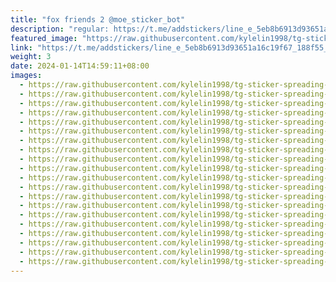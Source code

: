 ```yaml
---
title: "fox friends 2 @moe_sticker_bot"
description: "regular: https://t.me/addstickers/line_e_5eb8b6913d93651a16c19f67_188f55_by_moe_sticker_bot"
featured_image: "https://raw.githubusercontent.com/kylelin1998/tg-sticker-spreading-worldwide-images/main/img/177a56fb-b338-40e9-bfec-41190e3c894d.jpg"
link: "https://t.me/addstickers/line_e_5eb8b6913d93651a16c19f67_188f55_by_moe_sticker_bot"
weight: 3
date: 2024-01-14T14:59:11+08:00
images:
  - https://raw.githubusercontent.com/kylelin1998/tg-sticker-spreading-worldwide-images/main/img/177a56fb-b338-40e9-bfec-41190e3c894d.jpg
  - https://raw.githubusercontent.com/kylelin1998/tg-sticker-spreading-worldwide-images/main/img/9356c6fe-a40a-4f84-a763-b76157ba8723.jpg
  - https://raw.githubusercontent.com/kylelin1998/tg-sticker-spreading-worldwide-images/main/img/2b9032fb-5235-49e4-aefb-6b0a62b44e83.jpg
  - https://raw.githubusercontent.com/kylelin1998/tg-sticker-spreading-worldwide-images/main/img/25fa7314-7b0b-4f66-8bae-c8209655d251.jpg
  - https://raw.githubusercontent.com/kylelin1998/tg-sticker-spreading-worldwide-images/main/img/70834252-bb90-4be3-9a0e-d0eca739ed93.jpg
  - https://raw.githubusercontent.com/kylelin1998/tg-sticker-spreading-worldwide-images/main/img/92ff6306-e0c4-4f7a-8dd7-ba70e3f1d78c.jpg
  - https://raw.githubusercontent.com/kylelin1998/tg-sticker-spreading-worldwide-images/main/img/8c15885d-2f60-4c11-9d13-4033ac0afd92.jpg
  - https://raw.githubusercontent.com/kylelin1998/tg-sticker-spreading-worldwide-images/main/img/5a941d33-0391-454f-b31f-a79884017bea.jpg
  - https://raw.githubusercontent.com/kylelin1998/tg-sticker-spreading-worldwide-images/main/img/4c07eb6d-f6ec-438d-96d1-c05e60b16e4b.jpg
  - https://raw.githubusercontent.com/kylelin1998/tg-sticker-spreading-worldwide-images/main/img/a0d9cdde-4f12-4910-8b3e-0c4120cf4e5e.jpg
  - https://raw.githubusercontent.com/kylelin1998/tg-sticker-spreading-worldwide-images/main/img/eb348a43-e919-462a-810f-b4d6d466aa0b.jpg
  - https://raw.githubusercontent.com/kylelin1998/tg-sticker-spreading-worldwide-images/main/img/aaa19d5e-a9bc-4d35-a44a-7c244f89a12d.jpg
  - https://raw.githubusercontent.com/kylelin1998/tg-sticker-spreading-worldwide-images/main/img/07ba1e2a-f8c5-4583-ad54-067132b8c285.jpg
  - https://raw.githubusercontent.com/kylelin1998/tg-sticker-spreading-worldwide-images/main/img/92cd3f1e-e743-4893-8d73-6edfe650aefb.jpg
  - https://raw.githubusercontent.com/kylelin1998/tg-sticker-spreading-worldwide-images/main/img/13e1327d-877d-40c7-93ea-02ef233412cd.jpg
  - https://raw.githubusercontent.com/kylelin1998/tg-sticker-spreading-worldwide-images/main/img/dcc0cb23-22f2-408a-8236-76c735f15eaf.jpg
  - https://raw.githubusercontent.com/kylelin1998/tg-sticker-spreading-worldwide-images/main/img/e0798a20-ec5e-4308-a36e-81fb3f77e29f.jpg
  - https://raw.githubusercontent.com/kylelin1998/tg-sticker-spreading-worldwide-images/main/img/72fdab3c-3493-4de3-ab43-46532f292cec.jpg
  - https://raw.githubusercontent.com/kylelin1998/tg-sticker-spreading-worldwide-images/main/img/108fbb9e-cb80-4e94-824a-784744b8d843.jpg
  - https://raw.githubusercontent.com/kylelin1998/tg-sticker-spreading-worldwide-images/main/img/60414af7-b614-4ffa-aa51-e12b24e69d9c.jpg
---
```

